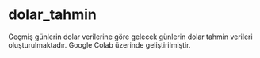 # dolar_tahmin
Geçmiş günlerin dolar verilerine göre gelecek günlerin dolar tahmin verileri oluşturulmaktadır. Google Colab üzerinde geliştirilmiştir.
